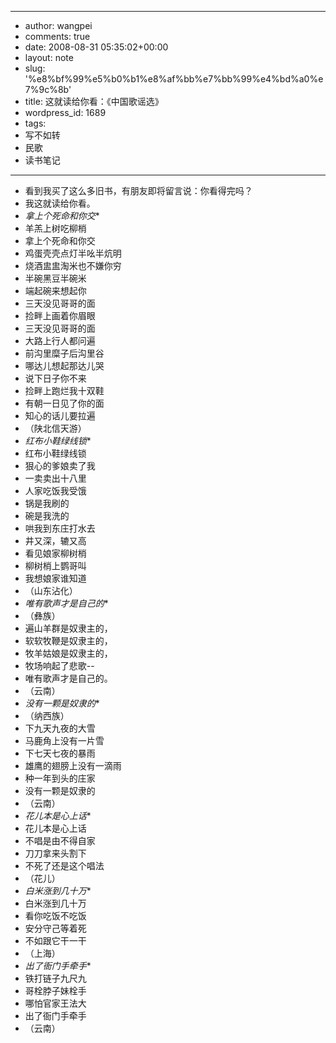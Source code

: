 - --
- author: wangpei
- comments: true
- date: 2008-08-31 05:35:02+00:00
- layout: note
- slug: '%e8%bf%99%e5%b0%b1%e8%af%bb%e7%bb%99%e4%bd%a0%e7%9c%8b'
- title: 这就读给你看：《中国歌谣选》
- wordpress_id: 1689
- tags:
- 写不如转
- 民歌
- 读书笔记
- --
- 看到我买了这么多旧书，有朋友即将留言说：你看得完吗？
- 我这就读给你看。
- *拿上个死命和你交**
- 羊羔上树吃柳梢
- 拿上个死命和你交
- 鸡蛋壳壳点灯半吆半炕明
- 烧酒盅盅淘米也不嫌你穷
- 半碗黑豆半碗米
- 端起碗来想起你
- 三天没见哥哥的面
- 捡畔上画着你眉眼
- 三天没见哥哥的面
- 大路上行人都问遍
- 前沟里糜子后沟里谷
- 哪达儿想起那达儿哭
- 说下日子你不来
- 捡畔上跑烂我十双鞋
- 有朝一日见了你的面
- 知心的话儿要拉遍
- （陕北信天游）
- *红布小鞋绿线锁**
- 红布小鞋绿线锁
- 狠心的爹娘卖了我
- 一卖卖出十八里
- 人家吃饭我受饿
- 锅是我刷的
- 碗是我洗的
- 哄我到东庄打水去
- 井又深，辘又高
- 看见娘家柳树梢
- 柳树梢上鹦哥叫
- 我想娘家谁知道
- （山东沾化）
- *唯有歌声才是自己的**
- （彝族）
- 遍山羊群是奴隶主的，
- 软软牧鞭是奴隶主的，
- 牧羊姑娘是奴隶主的，
- 牧场响起了悲歌--
- 唯有歌声才是自己的。
- （云南）
- *没有一颗是奴隶的**
- （纳西族）
- 下九天九夜的大雪
- 马鹿角上没有一片雪
- 下七天七夜的暴雨
- 雄鹰的翅膀上没有一滴雨
- 种一年到头的庄家
- 没有一颗是奴隶的
- （云南）
- *花儿本是心上话**
- 花儿本是心上话
- 不唱是由不得自家
- 刀刀拿来头割下
- 不死了还是这个唱法
- （花儿）
- *白米涨到几十万**
- 白米涨到几十万
- 看你吃饭不吃饭
- 安分守己等着死
- 不如跟它干一干
- （上海）
- *出了衙门手牵手**
- 铁打链子九尺九
- 哥栓脖子妹栓手
- 哪怕官家王法大
- 出了衙门手牵手
- （云南）
